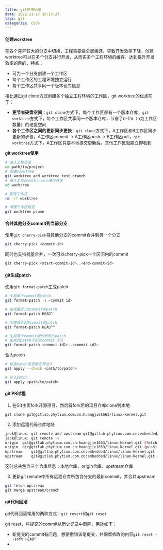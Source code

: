 ```yaml
---
title: git使用记录
date: 2022-11-17 16:14:27
tags: git
categories: Code
---
```


#### 创建worktree
在各个差异较大的分支中切换，工程需要做全局编译，导致开发效率下降，创建worktree可以在多个分支并行开发，从而实多个工程环境的缓存，达到提升开发效率的目的，特点：
+ 可为一个分支创建一个工作区
+ 每个工作区的工程环境独立运行
+ 每个工作区共享同一个版本仓库信息

相比通过git clone方式创建多个独立工程环境的工作区，git worktree的优点在于：
+ **更节省硬盘空间**：`git clone`方式下，每个工作区都有一个版本仓库，`git worktree`方式下，每个工作区共享同一个版本仓库，节省了n-1/n（n为工作区数量）的硬盘空间
+ **各个工作区之间的更新同步更快**：`git clone`方式下，A工作区和B工作区同步更新的步骤，A工作区commit -> A工作区push -> B工作区pull，`git worktree`方式下，A工作区只要本地提交更新后，其他工作区就能立即收到

**git worktree使用**
```bash
# 进入工程目录
cd path/to/project
# 创建worktree
git worktree add worktree test_branch
# 进入工作区worktree上进行开发
cd worktree

# 删除工作区
rm -rf worktree

# 清理工作区信息
git worktree prune
```

#### 合并其他分支commit到当前分支
使用`git cherry-pick`将其他分支的commit合并到另一个分支
```bash
git cherry-pick <commit-id>
```
同时也支持批量合并，一次可以cherry-pick一个区间内的commit
```bash
git cherry-pick <start-commit-id>..<end-commit-id>
```

#### git生成patch
使用`git format-patch`生成patch
```bash
# 生成单个commit的patch
git format-patch -1 <commit id>

# 生成最近1次commit的patch
git format-patch HEAD^

# 生成最近2次commit的patch
git format-patch HEAD^^

# 生成两个commit间的修改的patch
# 生成的patch不包含commit id1
git format-patch <commit id1>..<commit id2>
```
合入patch
```bash
# 检查patch是否能正常合入
git apply --check <path/to/patch>

# 合入patch
git apply <path/to/patch>
```

#### git PR过程
1. 在Git主页fork开源项目，然后将fork后的项目仓库clone到本地
```bash
git clone git@gitlab.phytium.com.cn:huangjie1663/linux-kernel.git
```
2. 添加远程代码仓库地址
```bash
jack@linux: git remote add upstream git@gitlab.phytium.com.cn:embedded/linux/linux-kernel.git
jack@linux: git remote -v
origin	git@gitlab.phytium.com.cn:huangjie1663/linux-kernel.git (fetch)
origin	git@gitlab.phytium.com.cn:huangjie1663/linux-kernel.git (push)
upstream	git@gitlab.phytium.com.cn:embedded/linux/linux-kernel.git (fetch)
upstream	git@gitlab.phytium.com.cn:embedded/linux/linux-kernel.git (push)
```
这时总共包含三个仓库信息：本地仓库、origin仓库、upstream仓库

3. 更新git remote中所有远程仓库所包含分支的最新commit，并合并upstream
```bash
git fetch upstream
git merge upstream/branch
```


#### git代码回滚
git代码回滚常用的两种方式：`git revert`和`git reset`

git reset，将提交的commit从历史记录中删除，用途如下：
+ 新提交的commit有问题，想要撤销该笔提交，并保留修改的内容`git reset --soft HEAD^`
+ 